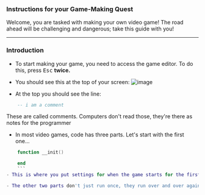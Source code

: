 ### Instructions for your Game-Making Quest

Welcome, you are tasked with making your own video game!
The road ahead will be challenging and dangerous; take this guide with you!

---

### Introduction

- To start making your game, you need to access the game editor. To do this, press <kbd>Esc</kbd> **twice.**

- You should see this at the top  of your screen:
![image](https://user-images.githubusercontent.com/17536161/32310549-d306ebb2-bfde-11e7-9f03-1d329887805b.png)

- At the top you should see the line:
```lua
	-- i am a comment
```

These are called comments. Computers don't read those, they're there as notes for the programmer

- In most video games, code has three parts. Let's start with the first one...

```lua
    function __init()

    end
    ```
- This is where you put settings for when the game starts for the first time. It only runs **one time at the beginning of the game.**

- The other two parts don't just run once, they run over and over again like a loop! They make up what's called the **Game Loop.**

